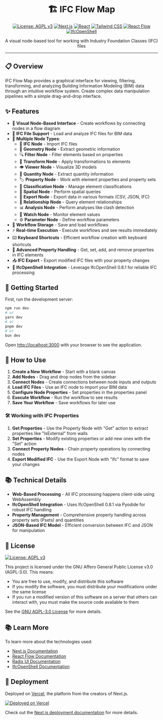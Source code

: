 <div align="center">

# 🏗️ IFC Flow Map

[![License: AGPL v3](https://img.shields.io/badge/License-AGPL_v3-blue.svg)](https://www.gnu.org/licenses/agpl-3.0)
[![Next.js](https://img.shields.io/badge/Next.js-14.2.0-black?logo=next.js)](https://nextjs.org/)
[![React](https://img.shields.io/badge/React-19.0.0-61DAFB?logo=react)](https://reactjs.org/)
[![Tailwind CSS](https://img.shields.io/badge/Tailwind_CSS-3.3.0-38B2AC?logo=tailwind-css)](https://tailwindcss.com/)
[![React Flow](https://img.shields.io/badge/React_Flow-11.10.4-ff0072)](https://reactflow.dev/)
[![IfcOpenShell](https://img.shields.io/badge/IfcOpenShell-0.8.1-blue)](https://ifcopenshell.org/)

<p>A visual node-based tool for working with Industry Foundation Classes (IFC) files</p>

</div>

---

## 📋 Overview

IFC Flow Map provides a graphical interface for viewing, filtering, transforming, and analyzing Building Information Modeling (BIM) data through an intuitive workflow system. Create complex data manipulation pipelines with a simple drag-and-drop interface.

## ✨ Features

- 🔄 **Visual Node-Based Interface** - Create workflows by connecting nodes in a flow diagram
- 🏢 **IFC File Support** - Load and analyze IFC files for BIM data
- 🧩 **Multiple Node Types**:
  - 📁 **IFC Node** - Import IFC files
  - 📐 **Geometry Node** - Extract geometric information
  - 🔍 **Filter Node** - Filter elements based on properties
  - 🔄 **Transform Node** - Apply transformations to elements
  - 👁️ **Viewer Node** - Visualize 3D models
  - 📏 **Quantity Node** - Extract quantity information
  - 🏷️ **Property Node** - Work with element properties and property sets
  - 🔖 **Classification Node** - Manage element classifications
  - 📍 **Spatial Node** - Perform spatial queries
  - 💾 **Export Node** - Export data in various formats (CSV, JSON, IFC)
  - 🔗 **Relationship Node** - Query element relationships
  - 📊 **Analysis Node** - Perform analyses like clash detection
  - 👀 **Watch Node** - Monitor element values
  - ⚙️ **Parameter Node** - Define workflow parameters
- 💾 **Workflow Storage** - Save and load workflows
- ⚡ **Real-time Execution** - Execute workflows and see results immediately
- ⌨️ **Keyboard Shortcuts** - Efficient workflow creation with keyboard shortcuts
- 🔄 **Advanced Property Handling** - Get, set, add, and remove properties in IFC elements
- 📤 **IFC Export** - Export modified IFC files with your property changes
- 🧰 **IfcOpenShell Integration** - Leverage IfcOpenShell 0.8.1 for reliable IFC processing

## 🚀 Getting Started

First, run the development server:

```bash
npm run dev
# or
yarn dev
# or
pnpm dev
# or
bun dev
```

Open [http://localhost:3000](http://localhost:3000) with your browser to see the application.

## 📖 How to Use

1. **Create a New Workflow** - Start with a blank canvas
2. **Add Nodes** - Drag and drop nodes from the sidebar
3. **Connect Nodes** - Create connections between node inputs and outputs
4. **Load IFC Files** - Use an IFC node to import your BIM data
5. **Configure Node Properties** - Set properties in the properties panel
6. **Execute Workflow** - Run the workflow to see results
7. **Save Your Workflow** - Save workflows for later use

### 🛠️ Working with IFC Properties

1. **Get Properties** - Use the Property Node with "Get" action to extract properties like "IsExternal" from walls
2. **Set Properties** - Modify existing properties or add new ones with the "Set" action
3. **Connect Property Nodes** - Chain property operations by connecting nodes
4. **Export Modified IFC** - Use the Export Node with "ifc" format to save your changes

## 📚 Technical Details

- **Web-Based Processing** - All IFC processing happens client-side using WebAssembly
- **IfcOpenShell Integration** - Uses IfcOpenShell 0.8.1 via Pyodide for robust IFC handling
- **Property Management** - Comprehensive property handling across property sets (Psets) and quantities
- **JSON-Based IFC Model** - Efficient conversion between IFC and JSON for manipulation

## 📜 License

[![License: AGPL v3](https://img.shields.io/badge/License-AGPL_v3-blue.svg)](https://www.gnu.org/licenses/agpl-3.0)

This project is licensed under the GNU Affero General Public License v3.0 (AGPL-3.0). This means:

- You are free to use, modify, and distribute this software
- If you modify the software, you must distribute your modifications under the same license
- If you run a modified version of this software on a server that others can interact with, you must make the source code available to them

See the [GNU AGPL-3.0 License](https://www.gnu.org/licenses/agpl-3.0.en.html) for more details.

## 📚 Learn More

To learn more about the technologies used:

- [Next.js Documentation](https://nextjs.org/docs)
- [React Flow Documentation](https://reactflow.dev/docs/introduction/)
- [Radix UI Documentation](https://www.radix-ui.com/docs/primitives/overview/introduction)
- [IfcOpenShell Documentation](https://blenderbim.org/docs-python/)

## 🚀 Deployment

Deployed on [Vercel](https://vercel.com/), the platform from the creators of Next.js.

[![Deployed on Vercel](https://img.shields.io/badge/Deployed_on-Vercel-black?logo=vercel)](https://vercel.com/)

Check out the [Next.js deployment documentation](https://nextjs.org/docs/app/building-your-application/deploying) for more details.
